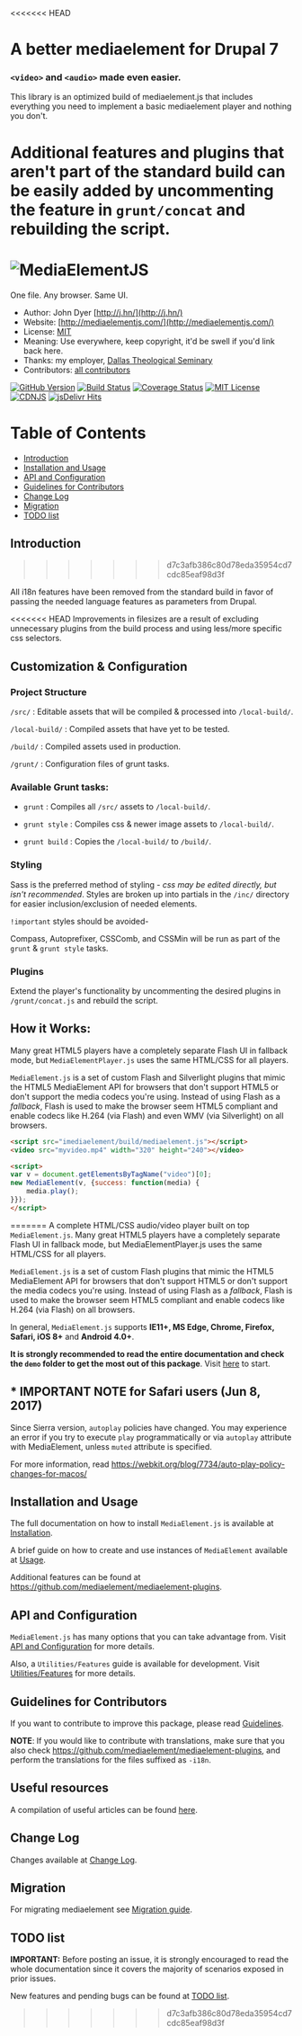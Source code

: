 <<<<<<< HEAD
# A better mediaelement for Drupal 7

### `<video>` and `<audio>` made even easier.

This library is an optimized build of mediaelement.js that includes everything you need to implement a basic mediaelement player and nothing you don't.

Additional features and plugins that aren't part of the standard build can be easily added by uncommenting the feature in `grunt/concat` and rebuilding the script.
=======
# ![MediaElementJS](https://cloud.githubusercontent.com/assets/910829/22357262/e6cf32b4-e404-11e6-876b-59afa009f65c.png)

One file. Any browser. Same UI.

* Author: John Dyer [http://j.hn/](http://j.hn/)
* Website: [http://mediaelementjs.com/](http://mediaelementjs.com/)
* License: [MIT](http://mediaelement.mit-license.org/)
* Meaning: Use everywhere, keep copyright, it'd be swell if you'd link back here.
* Thanks: my employer, [Dallas Theological Seminary](http://www.dts.edu/)
* Contributors: [all contributors](https://github.com/mediaelement/mediaelement/graphs/contributors)

[![GitHub Version](https://img.shields.io/npm/v/mediaelement.svg)](https://github.com/mediaelement/mediaelement)
[![Build Status](https://img.shields.io/travis/mediaelement/mediaelement.svg)](https://travis-ci.org/mediaelement/mediaelement)
[![Coverage Status](https://img.shields.io/coveralls/mediaelement/mediaelement.svg)](https://coveralls.io/github/mediaelement/mediaelement)
[![MIT License](https://img.shields.io/npm/l/mediaelement.svg)](https://mediaelement.mit-license.org/)
[![CDNJS](https://img.shields.io/cdnjs/v/mediaelement.svg)](https://cdnjs.com/libraries/mediaelement)
[![jsDelivr Hits](https://data.jsdelivr.com/v1/package/npm/mediaelement/badge?style=rounded)](https://www.jsdelivr.com/package/npm/mediaelement)

# Table of Contents

* [Introduction](#intro)
* [Installation and Usage](#installation)
* [API and Configuration](#api)
* [Guidelines for Contributors](#guidelines)
* [Change Log](#changelog)
* [Migration](#migration)
* [TODO list](#todo)

<a id="intro"></a>
## Introduction
>>>>>>> d7c3afb386c80d78eda35954cd7cdc85eaf98d3f

All i18n features have been removed from the standard build in favor of passing the needed language features as parameters from Drupal.

<<<<<<< HEAD
Improvements in filesizes are a result of excluding unnecessary plugins from the build process and using less/more specific css selectors.

## Customization & Configuration

### Project Structure

`/src/` : Editable assets that will be compiled & processed into `/local-build/`.

`/local-build/` : Compiled assets that have yet to be tested.

`/build/` : Compiled assets used in production.

`/grunt/` : Configuration files of grunt tasks.

### Available Grunt tasks:

 - `grunt` : Compiles all `/src/` assets to `/local-build/`.

 - `grunt style` : Compiles css & newer image assets to `/local-build/`.

 - `grunt build` : Copies the `/local-build/` to `/build/`.

### Styling

Sass is the preferred method of styling - *css may be edited directly, but isn't recommended*. Styles are broken up into partials in the `/inc/` directory for easier inclusion/exclusion of needed elements.

`!important` styles should be avoided-

 Compass, Autoprefixer, CSSComb, and CSSMin will be run as part of the  `grunt` & `grunt style` tasks.

### Plugins

Extend the player's functionality by uncommenting the desired plugins in `/grunt/concat.js` and rebuild the script.

## How it Works:
Many great HTML5 players have a completely separate Flash UI in fallback mode, but `MediaElementPlayer.js` uses the same HTML/CSS for all players.

`MediaElement.js` is a set of custom Flash and Silverlight plugins that mimic the HTML5 MediaElement API for browsers that don't support HTML5 or don't support the media codecs you're using.
Instead of using Flash as a _fallback_, Flash is used to make the browser seem HTML5 compliant and enable codecs like H.264 (via Flash) and even WMV (via Silverlight) on all browsers.
```html
<script src="imediaelement/build/mediaelement.js"></script>
<video src="myvideo.mp4" width="320" height="240"></video>

<script>
var v = document.getElementsByTagName("video")[0];
new MediaElement(v, {success: function(media) {
	media.play();
}});
</script>
```

=======
A complete HTML/CSS audio/video player built on top `MediaElement.js`. Many great HTML5 players have a completely separate Flash UI in fallback mode, but MediaElementPlayer.js uses the same HTML/CSS for all players.

`MediaElement.js` is a set of custom Flash plugins that mimic the HTML5 MediaElement API for browsers that don't support HTML5 or don't support the media codecs you're using.
Instead of using Flash as a _fallback_, Flash is used to make the browser seem HTML5 compliant and enable codecs like H.264 (via Flash) on all browsers.

In general, `MediaElement.js` supports **IE11+, MS Edge, Chrome, Firefox, Safari, iOS 8+** and **Android 4.0+**.

**It is strongly recommended to read the entire documentation and check the `demo` folder to get the most out of this package**. Visit [here](docs) to start.

## * IMPORTANT NOTE for Safari users (Jun 8, 2017)

Since Sierra version, `autoplay` policies have changed. You may experience an error if you try to execute `play` programmatically or via `autoplay` attribute with MediaElement, unless `muted` attribute is specified. 

For more information, read https://webkit.org/blog/7734/auto-play-policy-changes-for-macos/

<a id="installation"></a>
## Installation and Usage

The full documentation on how to install `MediaElement.js` is available at [Installation](docs/installation.md).

A brief guide on how to create and use instances of `MediaElement` available at [Usage](docs/usage.md).

Additional features can be found at https://github.com/mediaelement/mediaelement-plugins.

<a id="api"></a>
## API and Configuration

`MediaElement.js` has many options that you can take advantage from. Visit [API and Configuration](docs/api.md) for more details.

Also, a `Utilities/Features` guide is available for development. Visit [Utilities/Features](docs/utils.md) for more details.

<a id="guidelines"></a>
## Guidelines for Contributors

If you want to contribute to improve this package, please read [Guidelines](docs/guidelines.md).

**NOTE**: If you would like to contribute with translations, make sure that you also check https://github.com/mediaelement/mediaelement-plugins, and perform the
translations for the files suffixed as `-i18n`.

<a id="sources"></a>
## Useful resources

A compilation of useful articles can be found [here](docs/resources.md).

<a id="changelog"></a>
## Change Log

Changes available at [Change Log](changelog.md).

<a id="migration"></a>
## Migration

For migrating mediaelement see [Migration guide](MIGRATION.md).

<a id="todo"></a>
## TODO list

**IMPORTANT:** Before posting an issue, it is strongly encouraged to read the whole documentation since it covers the majority of scenarios exposed in prior issues.

New features and pending bugs can be found at [TODO list](TODO.md).
>>>>>>> d7c3afb386c80d78eda35954cd7cdc85eaf98d3f
